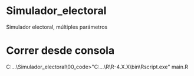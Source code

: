 # Simulador_electoral
Simulador electoral, múltiples parámetros

# Correr desde consola
C:\...\Simulador_electoral\00_code>"C:\...\R\R-4.X.X\bin\Rscript.exe" main.R